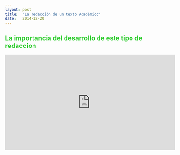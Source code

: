 ```yaml
---
layout: post
title:  "La redacción de un texto Académico"
date:   2014-12-20
---
```


<font color="#32CD32"><h2>La importancia del desarrollo de este tipo de redaccion</h2></font>
<p><iframe width="560" height="315" src="https://www.youtube.com/embed/LFyYwTlFxa4" frameborder="0" allow="accelerometer; autoplay; encrypted-media; gyroscope; picture-in-picture" allowfullscreen></iframe></p>
